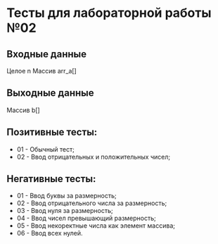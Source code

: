 # Тесты для лабораторной работы №02

## Входные данные
Целое n
Массив arr_a[]

## Выходные данные
Массив b[]

## Позитивные тесты:
- 01 - Обычный тест;
- 02 - Ввод отрицательных и положительных чисел;

## Негативные тесты:
- 01 - Ввод буквы за размерность;
- 02 - Ввод отрицательного числа за размерность;
- 03 - Ввод нуля за размерность;
- 04 - Ввод чисел превышающий размерность;
- 05 - Ввод некоректные числа как элемент массива;
- 06 - Ввод всех нулей.
